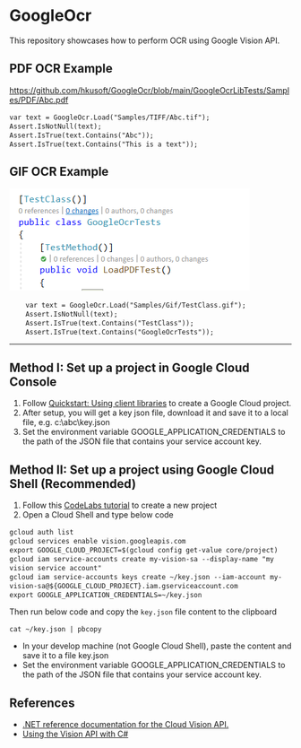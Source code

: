 # GoogleOcr

This repository showcases how to perform OCR using Google Vision API.


## PDF OCR Example
https://github.com/hkusoft/GoogleOcr/blob/main/GoogleOcrLibTests/Samples/PDF/Abc.pdf

```CSharp
var text = GoogleOcr.Load("Samples/TIFF/Abc.tif");
Assert.IsNotNull(text);
Assert.IsTrue(text.Contains("Abc"));
Assert.IsTrue(text.Contains("This is a text"));
```

## GIF OCR Example

![GIF OCR](https://github.com/hkusoft/GoogleOcr/blob/main/GoogleOcrLibTests/Samples/GIF/TestClass.gif?raw=true)
```CSharp
    var text = GoogleOcr.Load("Samples/Gif/TestClass.gif");
    Assert.IsNotNull(text);
    Assert.IsTrue(text.Contains("TestClass"));
    Assert.IsTrue(text.Contains("GoogleOcrTests"));
```

------

## Method I: Set up a project in Google Cloud Console 

1. Follow [Quickstart: Using client libraries](https://cloud.google.com/vision/docs/quickstart-client-libraries) to create a Google Cloud project. 
2. After setup, you will get a key json file, download it and save it to a local file, e.g. c:\abc\key.json
3. Set the environment variable GOOGLE_APPLICATION_CREDENTIALS to the path of the JSON file that contains your service account key. 

## Method II: Set up a project using Google Cloud Shell (Recommended)

1. Follow this [CodeLabs tutorial](https://codelabs.developers.google.com/codelabs/cloud-vision-api-csharp#0) to create a new project
2. Open a Cloud Shell and type below code

```
gcloud auth list
gcloud services enable vision.googleapis.com
export GOOGLE_CLOUD_PROJECT=$(gcloud config get-value core/project)
gcloud iam service-accounts create my-vision-sa --display-name "my vision service account"
gcloud iam service-accounts keys create ~/key.json --iam-account my-vision-sa@${GOOGLE_CLOUD_PROJECT}.iam.gserviceaccount.com
export GOOGLE_APPLICATION_CREDENTIALS=~/key.json
```

Then run below code and copy the `key.json` file content to the clipboard
```
cat ~/key.json | pbcopy
```

- In your develop machine (not Google Cloud Shell), paste the content and save it to a file key.json
- Set the environment variable GOOGLE_APPLICATION_CREDENTIALS to the path of the JSON file that contains your service account key. 


## References

- [.NET reference documentation for the Cloud Vision API.](https://googleapis.dev/dotnet/Google.Apis.Vision.v1/latest/api/Google.Apis.Vision.v1.html)
- [Using the Vision API with C#](https://codelabs.developers.google.com/codelabs/cloud-vision-api-csharp#0)
